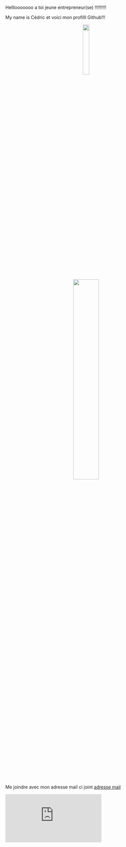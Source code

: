 
Helllooooooo a toi  jeune entrepreneur(se) !!!!!!!!!


  My name is Cédric et voici mon profilll Github!!!

<p align="center">
    <img align="center" width="20%" src="https://img.ohmymag.com/article/animal/maitre-shifu-dans-kung-fu-panda_66ab8af237f7e5d537f80eacf137c5f791e30850.jpg" />
</p>


<p align="center">
    <img align="center" width="40%" src="https://media.giphy.com/media/cMCgTNveyUhMY/giphy.gif?cid=ecf05e47fjlco0rycry3u4dy7yyi0ipi3045ih0kc2osq2ny&rid=giphy.gif&ct=g" />
</p>

 Me joindre avec mon adresse mail ci joint [adresse mail](mailto:cedric.jamme@edu.devinci.fr)


![Stats de DricSun sur github](https://github.com/DricSun/DricSun/edit/main/README.md)
